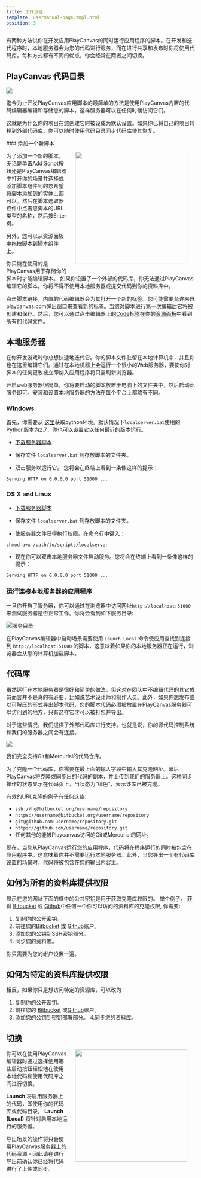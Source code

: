 ```yaml
---
title: 工作流程
template: usermanual-page.tmpl.html
position: 3
---
```


有两种方法供你在开发应用PlayCanvas的同时运行应用程序的脚本。在开发和迭代程序时，本地服务器会为您的代码进行服务，而在进行共享和发布时你将使用代码库。每种方式都有不同的优点，你会经常在两者之间切换。

## PlayCanvas 代码目录

<img src="/images/platform/playcanvas_repo.jpg" style="max-width: 100%" />

迄今为止开发PlayCanvas应用脚本的最简单的方法是使用PlayCanvas内置的代码编辑器编辑和存储您的脚本，这样服务器可以在任何时候访问它们。

这就是为什么你的项目在您创建它时被设成为默认设置。如果你已将自己的项目转移到外部代码库，你可以随时使用代码目录同步代码库使其恢复。

### 添加一个新脚本

<img src="/images/user-manual/scenes/components/component-script.png" style="width: 300px; float: right; padding: 20px; padding-top: 0px;"/>

为了添加一个新的脚本，无论是单击Add Script按钮还是PlayCanvas编辑器中打开你的场景并选择或添加脚本组件到的您希望将脚本添加到的实体上都可以。然后在脚本选取器控件中点击您脚本的URL类型的名称，然后按Enter键。

另外，您可以从资源面板中拖拽脚本到脚本组件上。

<div class="alert alert-info small">
你只能在使用的是PlayCanvas用于存储你的脚本时才能编辑脚本。 如果你设置了一个外部的代码库，你无法通过PlayCanvas编辑它的脚本。你将不得不使用本地服务器或提交代码到你的资料库中。
</div>

点击脚本链接，内置的代码编辑器会为其打开一个新的标签。您可能需要允许来自playcanvas.com弹出窗口来查看新的标签。当您对脚本进行第一次编辑后它将被创建和保存。然后，您可以通过点击编辑器上的[Code][1]标签在你的[资源面板][2]中看到所有的代码文件。

## 本地服务器

在你开发游戏时你总想快速地迭代它。你的脚本文件驻留在本地计算机中，并且你也在这里编辑它们。通过在本地机器上会运行一个很小的Web服务器，要使你对脚本的任何更改被立即纳入应用程序将只需刷新浏览器。

开启web服务器很简单，你将要启动的脚本放置于电脑上的文件夹中，然后启动此服务即可。安装和设置本地服务器的方法在每个平台上都略有不同。

### Windows

首先，你需要从 [这里][3]获取python环境。默认情况下`localserver.bat`使用的Python版本为2.7，你也可以设置它以任何最近的版本运行。

* [下载服务器脚本][4]

* 保存文件 `localserver.bat` 到存放脚本的文件夹。

* 双击服务以运行它。 您将会在终端上看到一条像这样的提示：
~~~sh~~~
Serving HTTP on 0.0.0.0 port 51000 ...
~~~

### OS X and Linux

* [下载服务器脚本][5]

* 保存文件 `localserver.bat` 到存放脚本的文件夹。

* 使服务器文件获得执行权限。在命令行中键入：
~~~sh~~~
chmod a+x /path/to/scripts/localserver
~~~

* 现在你可以双击本地服务器文件启动服务。您将会在终端上看到一条像这样的提示：
~~~sh~~~
Serving HTTP on 0.0.0.0 port 51000 ...
~~~

### 运行连接本地服务器的应用程序

一旦你开启了服务器，你可以通过在浏览器中访问网址`http://localhost:51000` 来测试服务器是否正常工作。你将会看到如下服务目录:

![服务目录](/images/platform/localserver.png "本地服务目录")

在PlayCanvas编辑器中启动场景需要使用 `Launch Local` 命令使应用查找到连接到 `http://localhost:51000` 的脚本，这意味着如果你的本地服务器正在运行，浏览器会从您的计算机加载脚本。

## 代码库

虽然运行在本地服务器是很好和简单的做法，但这对在团队中不编辑代码的其它成员而言并不是真的有必要，比如说艺术设计师和制作人员。此外，如果你想发布或以可解压的形式导出脚本代码，您的脚本代码必须被放置在PlayCanvas服务器可以访问到的地方，只有这样它才可以被打包并导出。

对于这些情况，我们提供了外部代码库进行支持。也就是说，你的源代码控制系统和我们的服务器之间会有连接。

<img src="/images/platform/external_repo.jpg" style="max-width:100%" />

我们完全支持Git和Mercurial的代码仓库。

为了克隆一个代码库，你需要在最上面的输入字段中输入其克隆网址。幕后PlayCanvas将克隆或同步出的代码的副本，并上传到我们的服务器上。这种同步操作的状态显示在代码页上，当状态为“绿色”，表示该库已被克隆。

有效的URL克隆的例子有任何这些:
* `ssh://hg@bitbucket.org/username/repository`
* `https://username@bitbucket.org/username/repository`
* `git@github.com:username/repository.git`
* `https://github.com/username/repository.git`
* 任何其他的能被Playcanvas访问的Git或Mercurial的网址。

现在，当您从PlayCanvas运行您的应用程序，代码将在程序运行的同时被包含在应用程序中。这意味着你并不需要运行本地服务器。此外，当您导出一个有代码库设置的场景时，代码将被包含在您的输出内容里。

## 如何为所有的资料库提供权限

显示在您的网址下面的框中的公共密钥是用于获取克隆库权限的。 举个例子， 获得 <a href="https://bitbucket.org" target="_blank">Bitbucket</a> 或 <a href="https://github.com" target="_blank">Github</a>中任何一个你可以访问的资料库的克隆权限, 你需要:

1. 复制你的公开密钥。
2. 前往您的<a href="https://bitbucket.org" target="_blank">Bitbucket</a> 或 <a href="https://github.com" target="_blank">Github</a>账户。
3. 添加您的公钥到SSH密钥部分。
4. 同步您的资料库。

你只需要为您的帐户设置一遍。

## 如何为特定的资料库提供权限

相反，如果你只是想访问特定的资源库，可以改为：

1. 复制你的公开密钥。
2. 前往您的 <a href="https://bitbucket.org" target="_blank">Bitbucket</a> 或<a href="https://github.com" target="_blank">Github</a>账户。
3. 添加您的公钥到密钥部署部分。
4.同步您的资料库。

## 切换

<img src="/images/user-manual/launch-options.jpg" style="width: 300px; float: right; padding: 20px; padding-top: 0px;"/>

你可以在使用PlayCanvas编辑器时通过选择使用哪些启动按钮轻松地在使用本地代码和使用代码库之间进行切换。

**Launch** 将启用服务器上的代码，即使用你的代码库或代码目录， **Launch (Local)** 将针对启用本地运行的服务器。

导出场景的操作将只会使用PlayCanvas服务器上的代码资源 - 因此请在进行导出前确认你已经将代码进行了上传或同步。

[1]: /user-manual/dashboard/code
[2]: /user-manual/designer/assets
[3]: http://www.python.org/download/
[4]: /downloads/localserver.bat
[5]: /downloads/localserver

